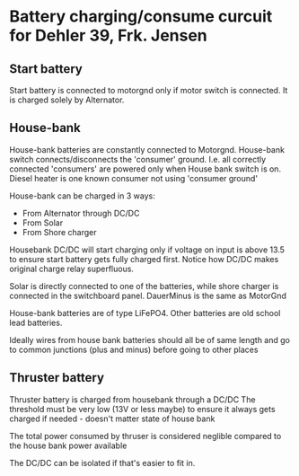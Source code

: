 # Battery charging/consume curcuit for Dehler 39, Frk. Jensen

## Start battery
Start battery is connected to motorgnd only if motor switch is connected.
It is charged solely by Alternator.

## House-bank
House-bank batteries are constantly connected to Motorgnd.
House-bank switch connects/disconnects the 'consumer' ground. I.e. all correctly
connected 'consumers' are powered only when House bank switch is on.
Diesel heater is one known consumer not using 'consumer ground'

House-bank can be charged in 3 ways: 
- From Alternator through DC/DC
- From Solar
- From Shore charger

Housebank DC/DC will start charging only if voltage on input is above 13.5
to ensure start battery gets fully charged first.
Notice how DC/DC makes original charge relay superfluous.

Solar is directly connected to one of the batteries, while shore charger is connected in the switchboard panel. DauerMinus is the same as MotorGnd

House-bank batteries are of type LiFePO4. Other batteries are old school lead 
batteries.

Ideally wires from house bank batteries should all be of same length and go to 
common junctions (plus and minus) before going to other places

## Thruster battery
Thruster battery is charged from housebank through a DC/DC
The threshold must be very low (13V or less maybe) to ensure it always gets
charged if needed - doesn't matter state of house bank

The total power consumed by thruser is considered neglible compared to the
house bank power available

The DC/DC can be isolated if that's easier to fit in.
